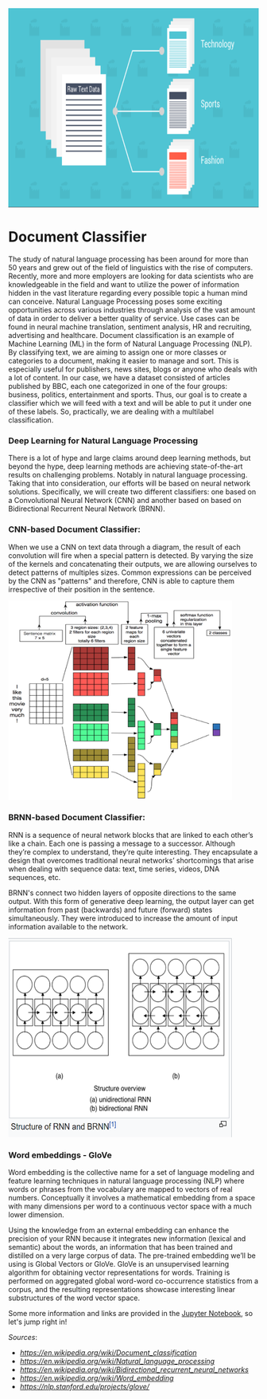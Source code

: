 <img src="Screenshots/doc_class_README.png" width='900' height='400'/>

# Document Classifier

The study of natural language processing has been around for more than 50 years and grew out of the field of linguistics with the rise of computers. Recently, more and more employers are looking for data scientists who are knowledgeable in the field and want to utilize the power of information hidden in the vast literature regarding every possible topic a human mind can conceive. Natural Language Processing poses some exciting opportunities across various industries through analysis of the vast amount of data in order to deliver a better quality of service. Use cases can be found in neural machine translation, sentiment analysis, HR and recruiting, advertising and healthcare.
Document classification is an example of Machine Learning (ML) in the form of Natural Language Processing (NLP). By classifying text, we are aiming to assign one or more classes or categories to a document, making it easier to manage and sort. This is especially useful for publishers, news sites, blogs or anyone who deals with a lot of content. In our case, we have a dataset consisted of articles published by BBC, each one categorized in one of the four groups: business, politics, entertainment and sports. Thus, our goal is to create a classifier which we will feed with a text and will be able to put it under one of these labels. So, practically, we are dealing with a multilabel classification.

### Deep Learning for Natural Language Processing

There is a lot of hype and large claims around deep learning methods, but beyond the hype, deep learning methods are achieving state-of-the-art results on challenging problems. Notably in natural language processing. Taking that into consideration, our efforts will be based on neural network solutions. Specifically, we will create two different classifiers: one based on a Convolutional Neural Network (CNN) and another based on based on Bidirectional Recurrent Neural Network (BRNN).

### CNN-based Document Classifier:

When we use a CNN on text data through a diagram, the result of each convolution will fire when a special pattern is detected. By varying the size of the kernels and concatenating their outputs, we are allowing ourselves to detect patterns of multiples sizes. Common expressions can be perceived by the CNN as "patterns" and therefore, CNN is able to capture them irrespective of their position in the sentence.

<img src="Screenshots/cnn_expl.png" width='450' height='400'/>

### BRNN-based Document Classifier:

RNN is a sequence of neural network blocks that are linked to each other’s like a chain. Each one is passing a message to a successor. Although they’re complex to understand, they’re quite interesting. They encapsulate a design that overcomes traditional neural networks’ shortcomings that arise when dealing with sequence data: text, time series, videos, DNA sequences, etc.

BRNN's connect two hidden layers of opposite directions to the same output. With this form of generative deep learning, the output layer can get information from past (backwards) and future (forward) states simultaneously. They were introduced to increase the amount of input information available to the network.

<img src="Screenshots/brnn_expl.png" width='450' height='400'/>

### Word embeddings - GloVe

Word embedding is the collective name for a set of language modeling and feature learning techniques in natural language processing (NLP) where words or phrases from the vocabulary are mapped to vectors of real numbers. Conceptually it involves a mathematical embedding from a space with many dimensions per word to a continuous vector space with a much lower dimension. 

Using the knowledge from an external embedding can enhance the precision of your RNN because it integrates new information (lexical and semantic) about the words, an information that has been trained and distilled on a very large corpus of data. The pre-trained embedding we’ll be using is Global Vectors or GloVe. GloVe is an unsupervised learning algorithm for obtaining vector representations for words. Training is performed on aggregated global word-word co-occurrence statistics from a corpus, and the resulting representations showcase interesting linear substructures of the word vector space. 

Some more information and links are provided in the [Jupyter Notebook](https://github.com/giorgosterz/Document_CLassifier---NLP/blob/master/document_classifier.ipynb), so let's jump right in!



*Sources*: 
- *https://en.wikipedia.org/wiki/Document_classification* 
- *https://en.wikipedia.org/wiki/Natural_language_processing*
- *https://en.wikipedia.org/wiki/Bidirectional_recurrent_neural_networks*
- *https://en.wikipedia.org/wiki/Word_embedding*
- *https://nlp.stanford.edu/projects/glove/*
